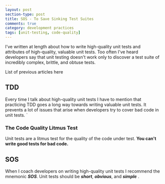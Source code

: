 ```yaml
---
layout: post
section-type: post
title: SOS - To Save Sinking Test Suites 
comments: true
category: development practices
tags: [unit-testing, code-quality]
---
```


I've written at length about how to write high-quality unit tests and attributes of high-quality, valuable unit tests. Too often I've heard developers say that unit testing doesn't work only to discover a test suite of incredibly complex, brittle, and obtuse tests. 

List of previous articles here

## TDD

Every time I talk about high-quality unit tests I have to mention that practicing TDD goes a long way towards writing valuable unit tests. It prevents a lot of issues that arise when developers try to cover bad code in unit tests. `

### The Code Quality Litmus Test

Unit tests are a litmus test for the quality of the code under test. **You can't write good tests for bad code.** 

## SOS

When I coach developers on writing high-quality unit tests I recommend the mnemonic __*SOS*__. Unit tests should be __*short*__, __*obvious*__, and __*simple*__ .

 